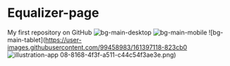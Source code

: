 # Equalizer-page
My first repository on GitHub
![bg-main-desktop](https://user-images.githubusercontent.com/99458983/161397116-b9d48937-adcd-41cc-bd73-a2166fb94afc.png)
![bg-main-mobile](https://user-images.githubusercontent.com/99458983/161397117-69e4fafe-a640-42b2-b827-b145f6dc426c.png)
![bg-main-tablet](https://user-images.githubusercontent.com/99458983/161397118-823cb0
![illustration-app](https://user-images.githubusercontent.com/99458983/161397134-690f640f-6d25-43af-8862-5ae49297450c.png)
08-8168-4f3f-a511-c44c54f3ae3e.png)
